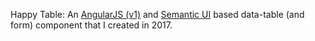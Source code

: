 Happy Table: An [AngularJS (v1)](https://angularjs.org/) and [Semantic UI](https://semantic-ui.com/) based data-table (and form) component that I created in 2017.
